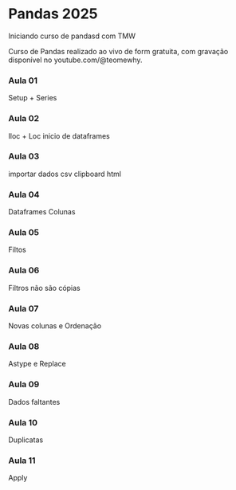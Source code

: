 # Pandas 2025
Iniciando curso de pandasd com TMW

Curso de Pandas realizado ao vivo de form gratuita, com gravação disponível no youtube.com/@teomewhy.

### Aula 01
Setup + Series

### Aula 02
Iloc + Loc
inicio de dataframes

### Aula 03 
importar dados
csv
clipboard
html

### Aula 04
Dataframes
Colunas

### Aula 05
Filtos

### Aula 06
Filtros não são cópias

### Aula 07
Novas colunas e Ordenação

### Aula 08
Astype e Replace

### Aula 09
Dados faltantes

### Aula 10
Duplicatas

### Aula 11
Apply